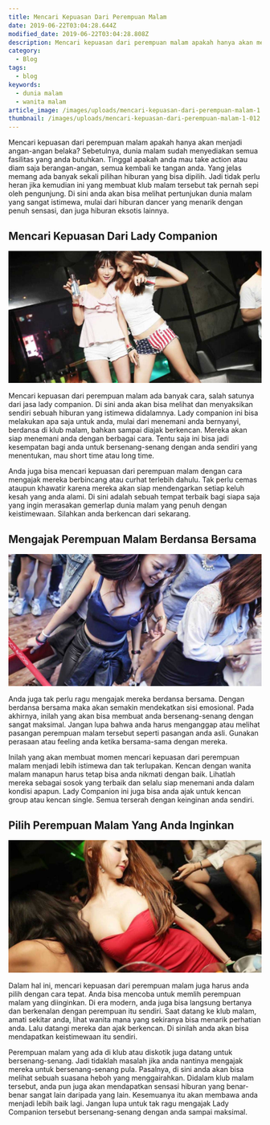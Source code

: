 ```yaml
---
title: Mencari Kepuasan Dari Perempuan Malam
date: 2019-06-22T03:04:28.644Z
modified_date: 2019-06-22T03:04:28.808Z
description: Mencari kepuasan dari perempuan malam apakah hanya akan menjadi angan-angan belaka? Sebetulnya, dunia malam sudah menyediakan semua fasilitas.
category:
  - Blog
tags:
  - blog
keywords:
  - dunia malam
  - wanita malam
article_image: /images/uploads/mencari-kepuasan-dari-perempuan-malam-1.jpg
thumbnail: /images/uploads/mencari-kepuasan-dari-perempuan-malam-1-012.jpg
---
```

Mencari kepuasan dari perempuan malam apakah hanya akan menjadi angan-angan belaka? Sebetulnya, dunia malam sudah menyediakan semua fasilitas yang anda butuhkan. Tinggal apakah anda mau take action atau diam saja berangan-angan, semua kembali ke tangan anda. Yang jelas memang ada banyak sekali pilihan hiburan yang bisa dipilih. Jadi tidak perlu heran jika kemudian ini yang membuat klub malam tersebut tak pernah sepi oleh pengunjung. Di sini anda akan bisa melihat pertunjukan dunia malam yang sangat istimewa, mulai dari hiburan dancer yang menarik dengan penuh sensasi, dan juga hiburan eksotis lainnya.



## Mencari Kepuasan Dari Lady Companion

![Mencari Kepuasan Dari Perempuan Malam](/images/uploads/mencari-kepuasan-dari-perempuan-malam-3.jpg)

Mencari kepuasan dari perempuan malam ada banyak cara, salah satunya dari jasa lady companion. Di sini anda akan bisa melihat dan menyaksikan sendiri sebuah hiburan yang istimewa didalamnya. Lady companion ini bisa melakukan apa saja untuk anda, mulai dari menemani anda bernyanyi, berdansa di klub malam, bahkan sampai diajak berkencan. Mereka akan siap menemani anda dengan berbagai cara. Tentu saja ini bisa jadi kesempatan bagi anda untuk bersenang-senang dengan anda sendiri yang menentukan, mau short time atau long time. 

Anda juga bisa mencari kepuasan dari perempuan malam dengan cara mengajak mereka berbincang atau curhat terlebih dahulu. Tak perlu cemas ataupun khawatir karena mereka akan siap mendengarkan setiap keluh kesah yang anda alami. Di sini adalah sebuah tempat terbaik bagi siapa saja yang ingin merasakan gemerlap dunia malam yang penuh dengan keistimewaan. Silahkan anda berkencan dari sekarang.



## Mengajak Perempuan Malam Berdansa Bersama

![Mencari Kepuasan Dari Perempuan Malam](/images/uploads/mencari-kepuasan-dari-perempuan-malam-2.jpg)

Anda juga tak perlu ragu mengajak mereka berdansa bersama. Dengan berdansa bersama maka akan semakin mendekatkan sisi emosional. Pada akhirnya, inilah yang akan bisa membuat anda bersenang-senang dengan sangat maksimal. Jangan lupa bahwa anda harus menganggap atau melihat pasangan perempuan malam tersebut seperti pasangan anda asli. Gunakan perasaan atau feeling anda ketika bersama-sama dengan mereka.

Inilah yang akan membuat momen mencari kepuasan dari perempuan malam menjadi lebih istimewa dan tak terlupakan. Kencan dengan wanita malam manapun harus tetap bisa anda nikmati dengan baik. Lihatlah mereka sebagai sosok yang terbaik dan selalu siap menemani anda dalam kondisi apapun. Lady Companion ini juga bisa anda ajak untuk kencan group atau kencan single. Semua terserah dengan keinginan anda sendiri.



## Pilih Perempuan Malam Yang Anda Inginkan

![Mencari Kepuasan Dari Perempuan Malam](/images/uploads/mencari-kepuasan-dari-perempuan-malam-1.jpg)

Dalam hal ini, mencari kepuasan dari perempuan malam juga harus anda pilih dengan cara tepat. Anda bisa mencoba untuk memlih perempuan malam yang diinginkan. Di era modern, anda juga bisa langsung bertanya dan berkenalan dengan perempuan itu sendiri. Saat datang ke klub malam, amati sekitar anda, lihat wanita mana yang sekiranya bisa menarik perhatian anda. Lalu datangi mereka dan ajak berkencan. Di sinilah anda akan bisa mendapatkan keistimewaan itu sendiri.

Perempuan malam yang ada di klub atau diskotik juga datang untuk bersenang-senang. Jadi tidaklah masalah jika anda nantinya mengajak mereka untuk bersenang-senang pula. Pasalnya, di sini anda akan bisa melihat sebuah suasana heboh yang menggairahkan. Didalam klub malam tersebut, anda pun juga akan mendapatkan sensasi hiburan yang benar-benar sangat lain daripada yang lain. Kesemuanya itu akan membawa anda menjadi lebih baik lagi. Jangan lupa untuk tak ragu mengajak Lady Companion tersebut bersenang-senang dengan anda sampai maksimal.
